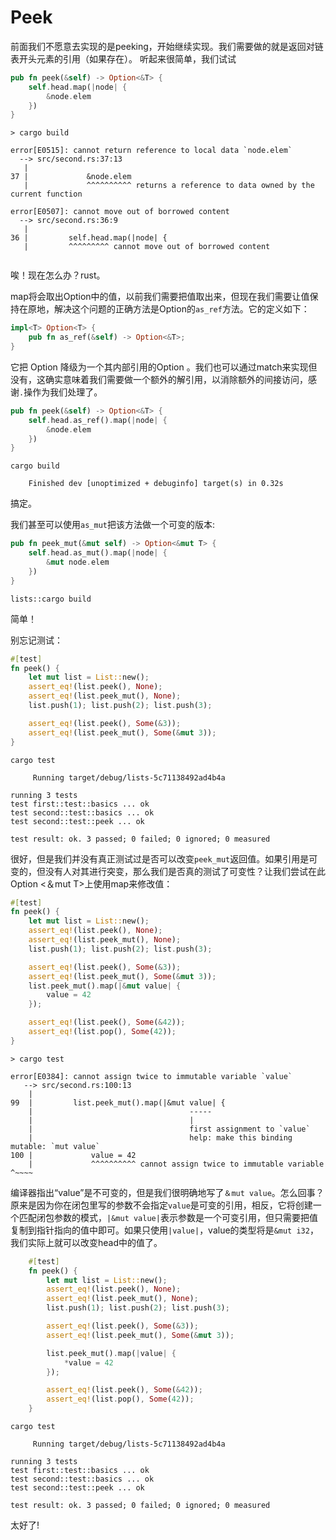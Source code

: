 # Peek



前面我们不愿意去实现的是peeking，开始继续实现。我们需要做的就是返回对链表开头元素的引用（如果存在）。 听起来很简单，我们试试

```rust ,ignore
pub fn peek(&self) -> Option<&T> {
    self.head.map(|node| {
        &node.elem
    })
}
```

```text
> cargo build

error[E0515]: cannot return reference to local data `node.elem`
  --> src/second.rs:37:13
   |
37 |             &node.elem
   |             ^^^^^^^^^^ returns a reference to data owned by the current function

error[E0507]: cannot move out of borrowed content
  --> src/second.rs:36:9
   |
36 |         self.head.map(|node| {
   |         ^^^^^^^^^ cannot move out of borrowed content


```

唉！现在怎么办？rust。

map将会取出Option中的值，以前我们需要把值取出来，但现在我们需要让值保持在原地，解决这个问题的正确方法是Option的`as_ref`方法。它的定义如下：

```rust ,ignore
impl<T> Option<T> {
    pub fn as_ref(&self) -> Option<&T>;
}
```

它把 Option<T> 降级为一个其内部引用的Option 。我们也可以通过match来实现但没有，这确实意味着我们需要做一个额外的解引用，以消除额外的间接访问，感谢`.`操作为我们处理了。

```rust ,ignore
pub fn peek(&self) -> Option<&T> {
    self.head.as_ref().map(|node| {
        &node.elem
    })
}
```

```text
cargo build

    Finished dev [unoptimized + debuginfo] target(s) in 0.32s
```

搞定。

我们甚至可以使用`as_mut`把该方法做一个可变的版本:

```rust ,ignore
pub fn peek_mut(&mut self) -> Option<&mut T> {
    self.head.as_mut().map(|node| {
        &mut node.elem
    })
}
```

```text
lists::cargo build
```

简单！

别忘记测试：

```rust ,ignore
#[test]
fn peek() {
    let mut list = List::new();
    assert_eq!(list.peek(), None);
    assert_eq!(list.peek_mut(), None);
    list.push(1); list.push(2); list.push(3);

    assert_eq!(list.peek(), Some(&3));
    assert_eq!(list.peek_mut(), Some(&mut 3));
}
```

```text
cargo test

     Running target/debug/lists-5c71138492ad4b4a

running 3 tests
test first::test::basics ... ok
test second::test::basics ... ok
test second::test::peek ... ok

test result: ok. 3 passed; 0 failed; 0 ignored; 0 measured

```



很好，但是我们并没有真正测试过是否可以改变`peek_mut`返回值。如果引用是可变的，但没有人对其进行突变，那么我们是否真的测试了可变性？让我们尝试在此Option <＆mut T>上使用map来修改值：

```rust ,ignore
#[test]
fn peek() {
    let mut list = List::new();
    assert_eq!(list.peek(), None);
    assert_eq!(list.peek_mut(), None);
    list.push(1); list.push(2); list.push(3);

    assert_eq!(list.peek(), Some(&3));
    assert_eq!(list.peek_mut(), Some(&mut 3));
    list.peek_mut().map(|&mut value| {
        value = 42
    });

    assert_eq!(list.peek(), Some(&42));
    assert_eq!(list.pop(), Some(42));
}
```

```text
> cargo test

error[E0384]: cannot assign twice to immutable variable `value`
   --> src/second.rs:100:13
    |
99  |         list.peek_mut().map(|&mut value| {
    |                                   -----
    |                                   |
    |                                   first assignment to `value`
    |                                   help: make this binding mutable: `mut value`
100 |             value = 42
    |             ^^^^^^^^^^ cannot assign twice to immutable variable          ^~~~~
```

编译器指出“value”是不可变的，但是我们很明确地写了`＆mut value`。怎么回事？原来是因为你在闭包里写的参数不会指定`value`是可变的引用，相反，它将创建一个匹配闭包参数的模式，`|&mut value|`表示参数是一个可变引用，但只需要把值复制到指针指向的值中即可。如果只使用`|value|`，value的类型将是`&mut i32`，我们实际上就可以改变head中的值了。

```rust ,ignore
    #[test]
    fn peek() {
        let mut list = List::new();
        assert_eq!(list.peek(), None);
        assert_eq!(list.peek_mut(), None);
        list.push(1); list.push(2); list.push(3);

        assert_eq!(list.peek(), Some(&3));
        assert_eq!(list.peek_mut(), Some(&mut 3));

        list.peek_mut().map(|value| {
            *value = 42
        });

        assert_eq!(list.peek(), Some(&42));
        assert_eq!(list.pop(), Some(42));
    }
```

```text
cargo test

     Running target/debug/lists-5c71138492ad4b4a

running 3 tests
test first::test::basics ... ok
test second::test::basics ... ok
test second::test::peek ... ok

test result: ok. 3 passed; 0 failed; 0 ignored; 0 measured
```

太好了!